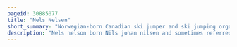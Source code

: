 ```yaml
---
pageid: 30885077
title: "Nels Nelsen"
short_summary: "Norwegian-born Canadian ski jumper and ski jumping organizer"
description: "Nels nelson born Nils johan nilsen and sometimes referred to as Nels Nelson was a canadian canadian norwegian Ski Jumper who was active between 1916 and 1932. Later he was ski Jumping Organizer. During the 1920s he was among the World's best Ski Jumpers and held the World Record for 73 Meters from 1925 to 1930. Born in Salangen, he moved with his Family to Revelstoke, British Columbia, in 1912. He is known for bringing the Sport of ski Jumping to canada and made his Debut in 1915 on the nearby big Hill. He competed throughout Canada and the United States, and became canadian Champion five Times. Despite holding the Record he was not permitted to participate in the 1928 Winter Olympics because Officials did not consider it suitable to have to work his Way to switzerland."
---
```

